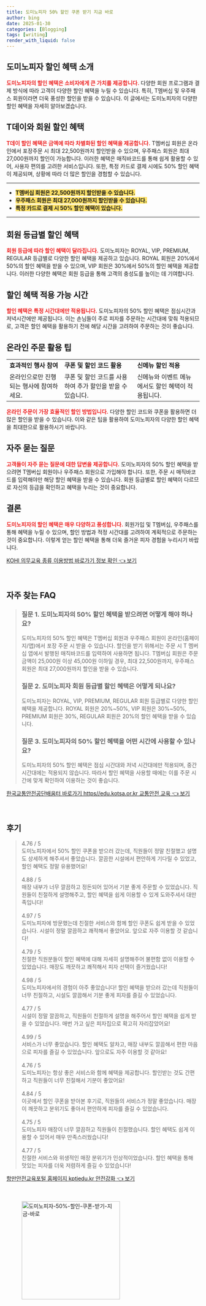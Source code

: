 ```yaml
---
title: 도미노피자 50% 할인 쿠폰 받기 지금 바로
author: bing
date: 2025-01-30
categories: [Blogging]
tags: [writing]
render_with_liquid: false
---
```



<h2 id='도미노피자 할인 혜택 소개'>도미노피자 할인 혜택 소개</h2>

<p><b><span style="color: #ee2323;">도미노피자의 할인 혜택은 소비자에게 큰 가치를 제공합니다.</span></b> 다양한 회원 프로그램과 결제 방식에 따라 고객이 다양한 할인 혜택을 누릴 수 있습니다. 특히, T멤버십 및 우주패스 회원이라면 더욱 풍성한 할인을 받을 수 있습니다. 이 글에서는 도미노피자의 다양한 할인 혜택을 자세히 알아보겠습니다.</p>

<h2 id='T데이와 회원 할인 혜택'>T데이와 회원 할인 혜택</h2>

<p><b><span style="color: #ee2323;">T데이 할인 혜택은 금액에 따라 차별화된 할인 혜택을 제공합니다.</span></b> T멤버십 회원은 온라인에서 포장주문 시 최대 22,500원까지 할인받을 수 있으며, 우주패스 회원은 최대 27,000원까지 할인이 가능합니다. 이러한 혜택은 매직바코드를 통해 쉽게 활용할 수 있어, 사용자 편의를 고려한 서비스입니다. 또한, 특정 카드로 결제 시에도 50% 할인 혜택이 제공되며, 상황에 따라 더 많은 할인을 경험할 수 있습니다.</p>

<hr />

<ul>
    <li><b><span style="background-color: #ffe066;">T멤버십 회원은 22,500원까지 할인받을 수 있습니다.</span></b></li>
    <li><b><span style="background-color: #ffe066;">우주패스 회원은 최대 27,000원까지 할인받을 수 있습니다.</span></b></li>
    <li><b><span style="background-color: #ffe066;">특정 카드로 결제 시 50% 할인 혜택이 있습니다.</span></b></li>
</ul>

<hr />

<h2 id='회원 등급별 할인 혜택'>회원 등급별 할인 혜택</h2>

<p><b><span style="color: #ee2323;">회원 등급에 따라 할인 혜택이 달라집니다.</span></b> 도미노피자는 ROYAL, VIP, PREMIUM, REGULAR 등급별로 다양한 할인 혜택을 제공하고 있습니다. ROYAL 회원은 20%에서 50%의 할인 혜택을 받을 수 있으며, VIP 회원은 30%에서 50%의 할인 혜택을 제공합니다. 이러한 다양한 혜택은 회원 등급을 통해 고객의 충성도를 높이는 데 기여합니다.</p>

<h2 id='할인 혜택 적용 가능 시간'>할인 혜택 적용 가능 시간</h2>

<p><b><span style="color: #ee2323;">할인 혜택은 특정 시간대에만 적용됩니다.</span></b> 도미노피자의 50% 할인 혜택은 점심시간과 저녁시간에만 제공됩니다. 이는 손님들이 주로 피자를 주문하는 시간대에 맞춰 적용되므로, 고객은 할인 혜택을 활용하기 전에 해당 시간을 고려하여 주문하는 것이 좋습니다.</p>

<h2 id='온라인 주문 활용 팁'>온라인 주문 활용 팁</h2>

<table>
    <tr>
        <td><b>효과적인 행사 참여</b></td>
        <td><b>쿠폰 및 할인 코드 활용</b></td>
        <td><b>신메뉴 할인 적용</b></td>
    </tr>
    <tr>
        <td>온라인으로만 진행되는 행사에 참여하세요.</td>
        <td>쿠폰 및 할인 코드를 사용하여 추가 할인을 받을 수 있습니다.</td>
        <td>신메뉴와 이벤트 메뉴에서도 할인 혜택이 적용됩니다.</td>
    </tr>
</table>

<p><b><span style="color: #ee2323;">온라인 주문이 가장 효율적인 할인 방법입니다.</span></b> 다양한 할인 코드와 쿠폰을 활용하면 더 많은 할인을 받을 수 있습니다. 이와 같은 팁을 활용하여 도미노피자의 다양한 할인 혜택을 최대한으로 활용하시기 바랍니다.</p>

<h2 id='자주 묻는 질문'>자주 묻는 질문</h2>

<p><b><span style="color: #ee2323;">고객들이 자주 묻는 질문에 대한 답변을 제공합니다.</span></b> 도미노피자의 50% 할인 혜택을 받으려면 T멤버십 회원이나 우주패스 회원으로 가입해야 합니다. 또한, 주문 시 매직바코드를 입력해야만 해당 할인 혜택을 받을 수 있습니다. 회원 등급별로 할인 혜택이 다르므로 자신의 등급을 확인하고 혜택을 누리는 것이 중요합니다.</p>

<h2 id='결론'>결론</h2>

<p><b><span style="color: #ee2323;">도미노피자의 할인 혜택은 매우 다양하고 풍성합니다.</span></b> 회원가입 및 T멤버십, 우주패스를 통해 혜택을 누릴 수 있으며, 할인 방법과 적정 시간대를 고려하여 계획적으로 주문하는 것이 중요합니다. 이렇게 얻는 할인 혜택을 통해 더욱 즐거운 피자 경험을 누리시기 바랍니다.</p>


<p><a class="click-button" title="KOHI 의무교육 종류 이용방법 바로가기 정보 확인" href="https://purplelist.github.io/posts/KOHI-%EC%9D%98%EB%AC%B4%EA%B5%90%EC%9C%A1-%EC%A2%85%EB%A5%98-%EC%9D%B4%EC%9A%A9%EB%B0%A9%EB%B2%95-%EB%B0%94%EB%A1%9C%EA%B0%80%EA%B8%B0-%EC%A0%95%EB%B3%B4-%ED%99%95%EC%9D%B8/" rel="dofollow">KOHI 의무교육 종류 이용방법 바로가기 정보 확인 👈 보기</a></p><br>
<h2 id='자주_찾는_FAQ'>자주 찾는 FAQ</h2>
<div itemscope="" itemtype="https://schema.org/FAQPage"> 
<blockquote> 
<div itemscope="" itemprop="mainEntity" itemtype="https://schema.org/Question"> 
<h3 itemprop="name">질문 1. 도미노피자의 50% 할인 혜택을 받으려면 어떻게 해야 하나요?</h3> 
<div itemscope="" itemprop="acceptedAnswer" itemtype="https://schema.org/Answer"> 
<span itemprop="text"> 
<p>도미노피자의 50% 할인 혜택은 T멤버십 회원과 우주패스 회원이 온라인(홈페이지/앱)에서 포장 주문 시 받을 수 있습니다. 할인을 받기 위해서는 주문 시 T 멤버십 앱에서 발행된 매직바코드를 입력하여 사용하면 됩니다. T멤버십 회원은 주문 금액이 25,000원 이상 45,000원 이하일 경우, 최대 22,500원까지, 우주패스 회원은 최대 27,000원까지 할인을 받을 수 있습니다.</p> 
</span> 
</div> 
</div> 

<div itemscope="" itemprop="mainEntity" itemtype="https://schema.org/Question"> 
<h3 itemprop="name">질문 2. 도미노피자 회원 등급별 할인 혜택은 어떻게 되나요?</h3> 
<div itemscope="" itemprop="acceptedAnswer" itemtype="https://schema.org/Answer"> 
<span itemprop="text"> 
<p>도미노피자는 ROYAL, VIP, PREMIUM, REGULAR 회원 등급별로 다양한 할인 혜택을 제공합니다. ROYAL 회원은 20%~50%, VIP 회원은 30%~50%, PREMIUM 회원은 30%, REGULAR 회원은 20%의 할인 혜택을 받을 수 있습니다.</p> 
</span> 
</div> 
</div> 

<div itemscope="" itemprop="mainEntity" itemtype="https://schema.org/Question"> 
<h3 itemprop="name">질문 3. 도미노피자의 50% 할인 혜택을 어떤 시간에 사용할 수 있나요?</h3> 
<div itemscope="" itemprop="acceptedAnswer" itemtype="https://schema.org/Answer"> 
<span itemprop="text"> 
<p>도미노피자의 50% 할인 혜택은 점심 시간대와 저녁 시간대에만 적용되며, 중간 시간대에는 적용되지 않습니다. 따라서 할인 혜택을 사용할 때에는 이를 주문 시간에 맞게 확인하여 이용하는 것이 좋습니다.</p> 
</span> 
</div> 
</div> 
</blockquote> 
</div>
<p><a class="click-button" title="한국교통안전공단배움터 바로가기 https//edu.kotsa.or.kr 교통안전 교육" href="https://purplelist.github.io/posts/%ED%95%9C%EA%B5%AD%EA%B5%90%ED%86%B5%EC%95%88%EC%A0%84%EA%B3%B5%EB%8B%A8%EB%B0%B0%EC%9B%80%ED%84%B0-%EB%B0%94%EB%A1%9C%EA%B0%80%EA%B8%B0-httpsedu.kotsa.or.kr-%EA%B5%90%ED%86%B5%EC%95%88%EC%A0%84-%EA%B5%90%EC%9C%A1/" rel="dofollow">한국교통안전공단배움터 바로가기 https//edu.kotsa.or.kr 교통안전 교육 👈 보기</a></p><br>
<h2 id='후기'>후기</h2>
<div itemscope itemtype="https://schema.org/Product">
  <blockquote>
  <div itemprop="review" itemscope itemtype="https://schema.org/Review">
      <div itemprop="reviewRating" itemscope itemtype="https://schema.org/Rating"> <span itemprop="ratingValue">4.76</span> / <span itemprop="bestRating">5</span> </div>
      <span itemprop="reviewBody">도미노피자에서 50% 할인 쿠폰을 받으러 갔는데, 직원들이 정말 친절했고 설명도 상세하게 해주셔서 좋았습니다. 깔끔한 시설에서 편안하게 기다릴 수 있었고, 할인 혜택도 정말 유용했어요!</span>
  </div>
  <br>
  <div itemprop="review" itemscope itemtype="https://schema.org/Review">
      <div itemprop="reviewRating" itemscope itemtype="https://schema.org/Rating"> <span itemprop="ratingValue">4.88</span> / <span itemprop="bestRating">5</span> </div>
      <span itemprop="reviewBody">매장 내부가 너무 깔끔하고 정돈되어 있어서 기분 좋게 주문할 수 있었습니다. 직원들이 친절하게 설명해주고, 할인 혜택을 쉽게 이용할 수 있게 도와주셔서 대만족입니다!</span>
  </div>
  <br>
  <div itemprop="review" itemscope itemtype="https://schema.org/Review">
      <div itemprop="reviewRating" itemscope itemtype="https://schema.org/Rating"> <span itemprop="ratingValue">4.97</span> / <span itemprop="bestRating">5</span> </div>
      <span itemprop="reviewBody">도미노피자에 방문했는데 친절한 서비스와 함께 할인 쿠폰도 쉽게 받을 수 있었습니다. 시설이 정말 깔끔하고 쾌적해서 좋았어요. 앞으로 자주 이용할 것 같습니다!</span>
  </div>
  <br>
  <div itemprop="review" itemscope itemtype="https://schema.org/Review">
      <div itemprop="reviewRating" itemscope itemtype="https://schema.org/Rating"> <span itemprop="ratingValue">4.79</span> / <span itemprop="bestRating">5</span> </div>
      <span itemprop="reviewBody">친절한 직원분들이 할인 혜택에 대해 자세히 설명해주어 불편함 없이 이용할 수 있었습니다. 매장도 깨끗하고 쾌적해서 피자 선택이 즐거웠습니다!</span>
  </div>
  <br>
  <div itemprop="review" itemscope itemtype="https://schema.org/Review">
      <div itemprop="reviewRating" itemscope itemtype="https://schema.org/Rating"> <span itemprop="ratingValue">4.98</span> / <span itemprop="bestRating">5</span> </div>
      <span itemprop="reviewBody">도미노피자에서의 경험이 아주 좋았습니다! 할인 혜택을 받으러 갔는데 직원들이 너무 친절하고, 시설도 깔끔해서 기분 좋게 피자를 즐길 수 있었습니다.</span>
  </div>
  <br>
  <div itemprop="review" itemscope itemtype="https://schema.org/Review">
      <div itemprop="reviewRating" itemscope itemtype="https://schema.org/Rating"> <span itemprop="ratingValue">4.77</span> / <span itemprop="bestRating">5</span> </div>
      <span itemprop="reviewBody">시설이 정말 깔끔하고, 직원들이 친절하게 설명을 해주어서 할인 혜택을 쉽게 받을 수 있었습니다. 매번 가고 싶은 피자집으로 확고히 자리잡았어요!</span>
  </div>
  <br>
  <div itemprop="review" itemscope itemtype="https://schema.org/Review">
      <div itemprop="reviewRating" itemscope itemtype="https://schema.org/Rating"> <span itemprop="ratingValue">4.99</span> / <span itemprop="bestRating">5</span> </div>
      <span itemprop="reviewBody">서비스가 너무 좋았습니다. 할인 혜택도 알차고, 매장 내부도 깔끔해서 편한 마음으로 피자를 즐길 수 있었습니다. 앞으로도 자주 이용할 것 같아요!</span>
  </div>
  <br>
  <div itemprop="review" itemscope itemtype="https://schema.org/Review">
      <div itemprop="reviewRating" itemscope itemtype="https://schema.org/Rating"> <span itemprop="ratingValue">4.76</span> / <span itemprop="bestRating">5</span> </div>
      <span itemprop="reviewBody">도미노피자는 항상 좋은 서비스와 함께 혜택을 제공합니다. 할인받는 것도 간편하고 직원들이 너무 친절해서 기분이 좋았어요!</span>
  </div>
  <br>
  <div itemprop="review" itemscope itemtype="https://schema.org/Review">
      <div itemprop="reviewRating" itemscope itemtype="https://schema.org/Rating"> <span itemprop="ratingValue">4.84</span> / <span itemprop="bestRating">5</span> </div>
      <span itemprop="reviewBody">이곳에서 할인 쿠폰을 받아본 후기로, 직원들의 서비스가 정말 좋았습니다. 매장이 깨끗하고 분위기도 좋아서 편안하게 피자를 즐길 수 있었습니다.</span>
  </div>
  <br>
  <div itemprop="review" itemscope itemtype="https://schema.org/Review">
      <div itemprop="reviewRating" itemscope itemtype="https://schema.org/Rating"> <span itemprop="ratingValue">4.75</span> / <span itemprop="bestRating">5</span> </div>
      <span itemprop="reviewBody">도미노피자 매장이 너무 깔끔하고 직원들이 친절했습니다. 할인 혜택도 쉽게 이용할 수 있어서 매우 만족스러웠습니다!</span>
  </div>
  <br>
  <div itemprop="review" itemscope itemtype="https://schema.org/Review">
      <div itemprop="reviewRating" itemscope itemtype="https://schema.org/Rating"> <span itemprop="ratingValue">4.77</span> / <span itemprop="bestRating">5</span> </div>
      <span itemprop="reviewBody">친절한 서비스와 위생적인 매장 분위기가 인상적이었습니다. 할인 혜택을 통해 맛있는 피자를 더욱 저렴하게 즐길 수 있었습니다!</span>
  </div>
  </blockquote>
</div>
<p><a class="click-button" title="항만안전교육포털 홈페이지 kptiedu.kr 안전강화" href="https://purplelist.github.io/posts/%ED%95%AD%EB%A7%8C%EC%95%88%EC%A0%84%EA%B5%90%EC%9C%A1%ED%8F%AC%ED%84%B8-%ED%99%88%ED%8E%98%EC%9D%B4%EC%A7%80-kptiedu.kr-%EC%95%88%EC%A0%84%EA%B0%95%ED%99%94/" rel="dofollow">항만안전교육포털 홈페이지 kptiedu.kr 안전강화 👈 보기</a></p><br>
<figure class="image"><img src="https://purplelist.github.io/assets/img/thumbnail/도미노피자-50%-할인-쿠폰-받기-지금-바로.webp" alt="도미노피자-50%-할인-쿠폰-받기-지금-바로" width="256" height="256"></figure>